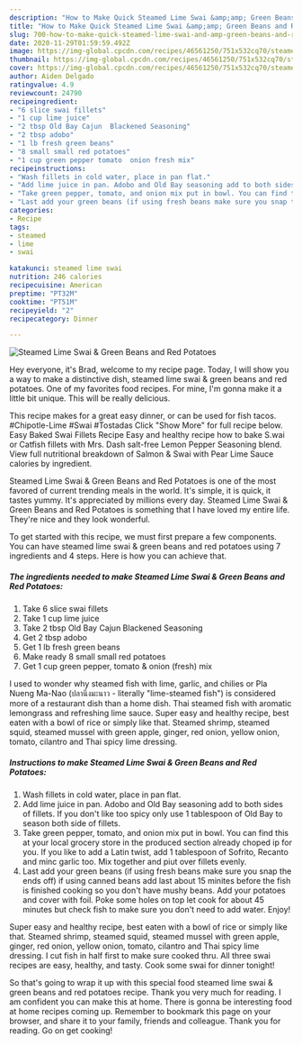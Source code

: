 ```yaml
---
description: "How to Make Quick Steamed Lime Swai &amp;amp; Green Beans and Red Potatoes"
title: "How to Make Quick Steamed Lime Swai &amp;amp; Green Beans and Red Potatoes"
slug: 700-how-to-make-quick-steamed-lime-swai-and-amp-green-beans-and-red-potatoes
date: 2020-11-29T01:59:59.492Z
image: https://img-global.cpcdn.com/recipes/46561250/751x532cq70/steamed-lime-swai-green-beans-and-red-potatoes-recipe-main-photo.jpg
thumbnail: https://img-global.cpcdn.com/recipes/46561250/751x532cq70/steamed-lime-swai-green-beans-and-red-potatoes-recipe-main-photo.jpg
cover: https://img-global.cpcdn.com/recipes/46561250/751x532cq70/steamed-lime-swai-green-beans-and-red-potatoes-recipe-main-photo.jpg
author: Aiden Delgado
ratingvalue: 4.9
reviewcount: 24790
recipeingredient:
- "6 slice swai fillets"
- "1 cup lime juice"
- "2 tbsp Old Bay Cajun  Blackened Seasoning"
- "2 tbsp adobo"
- "1 lb fresh green beans"
- "8 small small red potatoes"
- "1 cup green pepper tomato  onion fresh mix"
recipeinstructions:
- "Wash fillets in cold water, place in pan flat."
- "Add lime juice in pan. Adobo and Old Bay seasoning add to both sides of fillets. If you don&#39;t like too spicy only use 1 tablespoon of Old Bay to season both side of fillets."
- "Take green pepper, tomato, and onion mix put in bowl. You can find this at your local grocery store in the produced section already choped ip for you. If you like to add a Latin twist, add 1 tablespoon of Sofrito, Recanto and minc garlic too. Mix together and piut over fillets evenly."
- "Last add your green beans (if using fresh beans make sure you snap the ends off) if using canned beans add last about 15 minites before the fish is finished cooking so you don&#39;t have mushy beans. Add your potatoes and cover with foil. Poke some holes on top let cook for about 45 minutes but check fish to make sure you don&#39;t need to add water. Enjoy!"
categories:
- Recipe
tags:
- steamed
- lime
- swai

katakunci: steamed lime swai 
nutrition: 246 calories
recipecuisine: American
preptime: "PT32M"
cooktime: "PT51M"
recipeyield: "2"
recipecategory: Dinner

---
```



![Steamed Lime Swai &amp; Green Beans and Red Potatoes](https://img-global.cpcdn.com/recipes/46561250/751x532cq70/steamed-lime-swai-green-beans-and-red-potatoes-recipe-main-photo.jpg)

Hey everyone, it's Brad, welcome to my recipe page. Today, I will show you a way to make a distinctive dish, steamed lime swai &amp; green beans and red potatoes. One of my favorites food recipes. For mine, I'm gonna make it a little bit unique. This will be really delicious.

This recipe makes for a great easy dinner, or can be used for fish tacos. #Chipotle-Lime #Swai #Tostadas Click &#34;Show More&#34; for full recipe below. Easy Baked Swai Fillets Recipe Easy and healthy recipe how to bake S.wai or Catfish fillets with Mrs. Dash salt-free Lemon Pepper Seasoning blend. View full nutritional breakdown of Salmon &amp; Swai with Pear Lime Sauce calories by ingredient.

Steamed Lime Swai &amp; Green Beans and Red Potatoes is one of the most favored of current trending meals in the world. It's simple, it is quick, it tastes yummy. It's appreciated by millions every day. Steamed Lime Swai &amp; Green Beans and Red Potatoes is something that I have loved my entire life. They're nice and they look wonderful.


To get started with this recipe, we must first prepare a few components. You can have steamed lime swai &amp; green beans and red potatoes using 7 ingredients and 4 steps. Here is how you can achieve that.

<!--inarticleads1-->

##### The ingredients needed to make Steamed Lime Swai &amp; Green Beans and Red Potatoes:

1. Take 6 slice swai fillets
1. Take 1 cup lime juice
1. Take 2 tbsp Old Bay Cajun  Blackened Seasoning
1. Get 2 tbsp adobo
1. Get 1 lb fresh green beans
1. Make ready 8 small small red potatoes
1. Get 1 cup green pepper, tomato &amp; onion (fresh) mix


I used to wonder why steamed fish with lime, garlic, and chilies or Pla Nueng Ma-Nao (ปลานึ่งมะนาว - literally &#34;lime-steamed fish&#34;) is considered more of a restaurant dish than a home dish. Thai steamed fish with aromatic lemongrass and refreshing lime sauce. Super easy and healthy recipe, best eaten with a bowl of rice or simply like that. Steamed shrimp, steamed squid, steamed mussel with green apple, ginger, red onion, yellow onion, tomato, cilantro and Thai spicy lime dressing. 

<!--inarticleads2-->

##### Instructions to make Steamed Lime Swai &amp; Green Beans and Red Potatoes:

1. Wash fillets in cold water, place in pan flat.
1. Add lime juice in pan. Adobo and Old Bay seasoning add to both sides of fillets. If you don&#39;t like too spicy only use 1 tablespoon of Old Bay to season both side of fillets.
1. Take green pepper, tomato, and onion mix put in bowl. You can find this at your local grocery store in the produced section already choped ip for you. If you like to add a Latin twist, add 1 tablespoon of Sofrito, Recanto and minc garlic too. Mix together and piut over fillets evenly.
1. Last add your green beans (if using fresh beans make sure you snap the ends off) if using canned beans add last about 15 minites before the fish is finished cooking so you don&#39;t have mushy beans. Add your potatoes and cover with foil. Poke some holes on top let cook for about 45 minutes but check fish to make sure you don&#39;t need to add water. Enjoy!


Super easy and healthy recipe, best eaten with a bowl of rice or simply like that. Steamed shrimp, steamed squid, steamed mussel with green apple, ginger, red onion, yellow onion, tomato, cilantro and Thai spicy lime dressing. I cut fish in half first to make sure cooked thru. All three swai recipes are easy, healthy, and tasty. Cook some swai for dinner tonight! 

So that's going to wrap it up with this special food steamed lime swai &amp; green beans and red potatoes recipe. Thank you very much for reading. I am confident you can make this at home. There is gonna be interesting food at home recipes coming up. Remember to bookmark this page on your browser, and share it to your family, friends and colleague. Thank you for reading. Go on get cooking!
